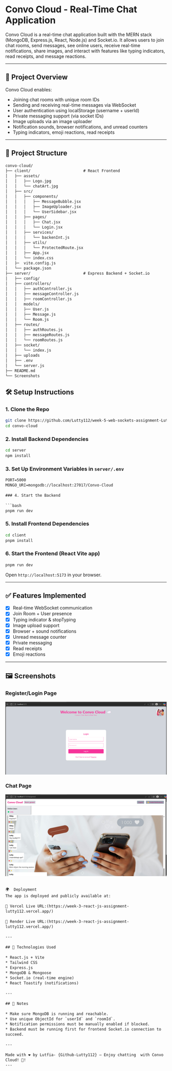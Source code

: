 
# Convo Cloud - Real-Time Chat Application

Convo Cloud is a real-time chat application built with the MERN stack (MongoDB, Express.js, React, Node.js) and Socket.io. It allows users to join chat rooms, send messages, see online users, receive real-time notifications, share images, and interact with features like typing indicators, read receipts, and message reactions.

---

## 🚀 Project Overview

Convo Cloud enables:

* Joining chat rooms with unique room IDs
* Sending and receiving real-time messages via WebSocket
* User authentication using localStorage (username + userId)
* Private messaging support (via socket IDs)
* Image uploads via an image uploader
* Notification sounds, browser notifications, and unread counters
* Typing indicators, emoji reactions, read receipts

---
## 📁 Project Structure

```
convo-cloud/
├── client/                       # React Frontend
│   ├── assets/
│   │   ├── Logo.jpg
│   │   └── chatArt.jpg
│   ├── src/
│   │   ├── components/
│   │   │   ├── MessageBubble.jsx
│   │   │   ├── ImageUploader.jsx
│   │   │   └── UserSidebar.jsx
│   │   ├── pages/
│   │   │   ├── Chat.jsx
│   │   │   └── Login.jsx
│   │   ├── services/
│   │   │   └── backenInt.js
│   │   ├── utils/
│   │   │   └── ProtectedRoute.jsx
│   │   ├── App.jsx
│   │   └── index.css
│   ├─  vite.config.js
│   └── package.json
├── server/                       # Express Backend + Socket.io
│   ├── config/
│   ├── controllers/  
│   │   ├── authController.js
│   │   ├── messageController.js
│   │   ├── roomController.js
│   │   models/
│   │   ├── User.js
│   │   ├── Message.js
│   │   └── Room.js
│   ├── routes/
│   │   ├── authRoutes.js
│   │   ├── messageRoutes.js
│   │   └── roomRoutes.js
│   ├── socket/
│   │   └── index.js
│   ├── uploads
│   ├── .env
│   └── server.js
├── README.md
└── Screenshots
```

## 🛠️ Setup Instructions

### 1. Clone the Repo

```bash
git clone https://github.com/Lutty112/week-5-web-sockets-assignment-Lutty112.git
cd convo-cloud
```

### 2. Install Backend Dependencies

```bash
cd server
npm install
```

### 3. Set Up Environment Variables in `server/.env`

```
PORT=5000
MONGO_URI=mongodb://localhost:27017/Convo-Cloud

### 4. Start the Backend

```bash
pnpm run dev
```

### 5. Install Frontend Dependencies

```bash
cd client
pnpm install
```

### 6. Start the Frontend (React Vite app)

```bash
pnpm run dev
```

Open `http://localhost:5173` in your browser.

---

## ✅ Features Implemented

* [x] Real-time WebSocket communication
* [x] Join Room + User presence
* [x] Typing indicator & stopTyping
* [x] Image upload support
* [x] Browser + sound notifications
* [x] Unread message counter
* [x] Private messaging
* [x] Read receipts
* [x] Emoji reactions

---

## 🖼️ Screenshots

### Register/Login Page
![Register/Login](Screenshots/LoginPage.png)

### Chat Page
![Chatpage](Screenshots/ChatPage.png)

```

🌍  Deployment
The app is deployed and publicly available at:

🔗 Vercel Live URL:(https://week-3-react-js-assignment-lutty112.vercel.app/)

🔗 Render Live URL:(https://week-3-react-js-assignment-lutty112.vercel.app/)

---

## 🧰 Technologies Used

* React.js + Vite
* Tailwind CSS
* Express.js
* MongoDB & Mongoose
* Socket.io (real-time engine)
* React Toastify (notifications)

---

## 📌 Notes

* Make sure MongoDB is running and reachable.
* Use unique ObjectId for `userId` and `roomId`.
* Notification permissions must be manually enabled if blocked.
* Backend must be running first for frontend Socket.io connection to succeed.

---

Made with ❤️ by Lutfia- {Github-Lutty112} – Enjoy chatting  with Convo Cloud! 💬!
---